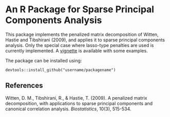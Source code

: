 # An R Package for Sparse Principal Components Analysis

This package implements the penalized matrix decomposition of Witten, Hastie and Tibshirani (2009), and 
applies it to sparse principal components analysis. Only the special case where lasso-type penalties are used is
currently implemented. A [vignette](vignettes/) is available with some examples.

The package can be installed using:

```
devtools::install_github("username/packagename")
```

## References

Witten, D. M., Tibshirani, R., & Hastie, T. (2009). A penalized matrix decomposition, with applications to 
sparse principal components and canonical correlation analysis. *Biostatistics*, 10(3), 515-534.